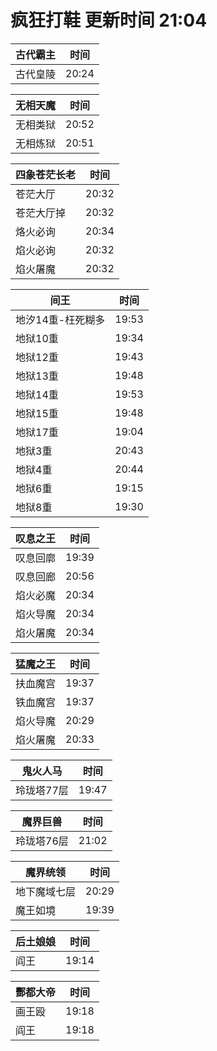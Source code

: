 # 疯狂打鞋 更新时间 21:04

| 古代霸主   | 时间    |
|--------|-------|
| 古代皇陵 | 20:24 |

| 无相天魔   | 时间    |
|--------|-------|
| 无相类狱 | 20:52 |
| 无相炼狱 | 20:51 |

| 四象苍茫长老   | 时间    |
|--------|-------|
| 苍茫大厅 | 20:32 |
| 苍茫大厅掉 | 20:32 |
| 烙火必询 | 20:34 |
| 焰火必询 | 20:32 |
| 焰火屠魔 | 20:32 |

| 间王   | 时间    |
|--------|-------|
| 地汐14重-枉死糊多 | 19:53 |
| 地狱10重 | 19:34 |
| 地狱12重 | 19:43 |
| 地狱13重 | 19:48 |
| 地狱14重 | 19:53 |
| 地狱15重 | 19:48 |
| 地狱17重 | 19:04 |
| 地狱3重 | 20:43 |
| 地狱4重 | 20:44 |
| 地狱6重 | 19:15 |
| 地狱8重 | 19:30 |

| 叹息之王   | 时间    |
|--------|-------|
| 叹息回廓 | 19:39 |
| 叹息回廊 | 20:56 |
| 焰火必魔 | 20:34 |
| 焰火导魔 | 20:34 |
| 焰火屠魔 | 20:34 |

| 猛魔之王   | 时间    |
|--------|-------|
| 扶血魔宫 | 19:37 |
| 铁血魔宫 | 19:37 |
| 焰火导魔 | 20:29 |
| 焰火屠魔 | 20:33 |

| 鬼火人马   | 时间    |
|--------|-------|
| 玲珑塔77层 | 19:47 |

| 魔界巨兽   | 时间    |
|--------|-------|
| 玲珑塔76层 | 21:02 |

| 魔界统领   | 时间    |
|--------|-------|
| 地下魔域七层 | 20:29 |
| 魔王如境 | 19:39 |

| 后土娘娘   | 时间    |
|--------|-------|
| 阎王 | 19:14 |

| 酆都大帝   | 时间    |
|--------|-------|
| 画王殴 | 19:18 |
| 阎王 | 19:18 |